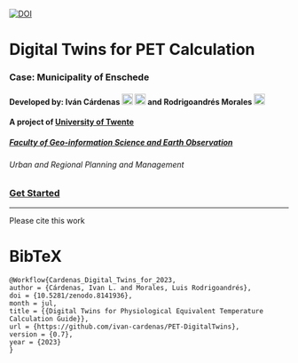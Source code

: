 [![DOI](https://zenodo.org/badge/665569986.svg)](https://zenodo.org/badge/latestdoi/665569986)



# Digital Twins for PET Calculation
### Case: Municipality of Enschede
#### Developed by: Iván Cárdenas [<img src="https://upload.wikimedia.org/wikipedia/commons/8/81/LinkedIn_icon.svg" height="20"/>](https://www.linkedin.com/in/icmaps/) [<img src="https://upload.wikimedia.org/wikipedia/commons/0/06/ORCID_iD.svg" height="20"/>](https://orcid.org/0009-0005-0245-633X) and Rodrigoandrés Morales [<img src="https://upload.wikimedia.org/wikipedia/commons/8/81/LinkedIn_icon.svg" width="20"/>](https://www.linkedin.com/in/luis-morales-a45a9859)


#### A project of [University of Twente](https://www.utwente.nl/)
##### [Faculty of Geo-information Science and Earth Observation](https://www.Itc.nl)
###### Urban and Regional Planning and Management 

### [Get Started](/Introduction/Introduction.md)

---
Please cite this work

# BibTeX
```
@Workflow{Cardenas_Digital_Twins_for_2023,
author = {Cárdenas, Ivan L. and Morales, Luis Rodrigoandrés},
doi = {10.5281/zenodo.8141936},
month = jul,
title = {{Digital Twins for Physiological Equivalent Temperature Calculation Guide}},
url = {https://github.com/ivan-cardenas/PET-DigitalTwins},
version = {0.7},
year = {2023}
}
```
